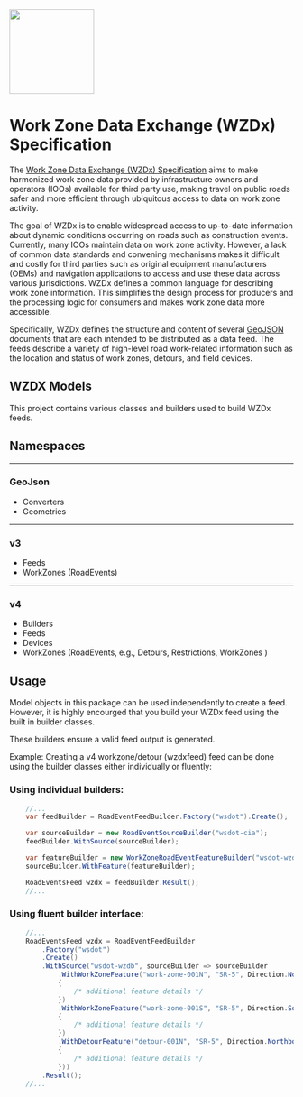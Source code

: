 ﻿<img src="https://github.com/usdot-jpo-ode/wzdx/blob/main/images/wzdx_logo_blue_orange_x.png" height="150"/>

# Work Zone Data Exchange (WZDx) Specification
The [Work Zone Data Exchange (WZDx) Specification](https://github.com/usdot-jpo-ode/wzdx) aims to make harmonized work zone data provided by infrastructure owners and operators (IOOs) available for third party use, making travel on public roads safer and more efficient through ubiquitous access to data on work zone activity.

The goal of WZDx is to enable widespread access to up-to-date information about dynamic conditions occurring on roads such as construction events. Currently, many IOOs maintain data on work zone activity. However, a lack of common data standards and convening mechanisms makes it difficult and costly for third parties such as original equipment manufacturers (OEMs) and navigation applications to access and use these data across various jurisdictions. WZDx defines a common language for describing work zone information. This simplifies the design process for producers and the processing logic for consumers and makes work zone data more accessible.

Specifically, WZDx defines the structure and content of several [GeoJSON](https://datatracker.ietf.org/doc/html/rfc7946) documents that are each intended to be distributed as a data feed. The feeds describe a variety of high-level road work-related information such as the location and status of work zones, detours, and field devices.

## WZDX Models
This project contains various classes and builders used to build WZDx feeds.

## Namespaces
---
### GeoJson
* Converters
* Geometries
---
### v3
* Feeds
* WorkZones (RoadEvents)
---
### v4
* Builders
* Feeds
* Devices
* WorkZones (RoadEvents, e.g., Detours, Restrictions, WorkZones )


## Usage 
Model objects in this package can be used independently to create a feed. However, it is highly encourged that you build your WZDx feed using the built in builder classes.

These builders ensure a valid feed output is generated.

Example: Creating a v4 workzone/detour (wzdxfeed) feed can be done using the builder classes either individually or fluently:

### Using individual builders:
``` cs
    //...
	var feedBuilder = RoadEventFeedBuilder.Factory("wsdot").Create();

	var sourceBuilder = new RoadEventSourceBuilder("wsdot-cia");
	feedBuilder.WithSource(sourceBuilder);

	var featureBuilder = new WorkZoneRoadEventFeatureBuilder("wsdot-wzdb", "work-zone-002E", "SR-90", Direction.Eastbound);
	sourceBuilder.WithFeature(featureBuilder);

	RoadEventsFeed wzdx = feedBuilder.Result();
    //...
```

### Using fluent builder interface:
``` cs
    //...
    RoadEventsFeed wzdx = RoadEventFeedBuilder
        .Factory("wsdot")
        .Create()
        .WithSource("wsdot-wzdb", sourceBuilder => sourceBuilder
            .WithWorkZoneFeature("work-zone-001N", "SR-5", Direction.Northbound, featureBuilder =>
            {
                /* additional feature details */
            })
            .WithWorkZoneFeature("work-zone-001S", "SR-5", Direction.Southbound, featureBuilder =>
            {
                /* additional feature details */
            })
            .WithDetourFeature("detour-001N", "SR-5", Direction.Northbound, featureBuilder =>
            {
                /* additional feature details */
            }))
        .Result();
    //...
```

